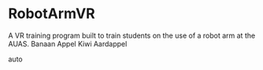 # RobotArmVR
A VR training program built to train students on the use of a robot arm at the AUAS.
Banaan
Appel
Kiwi
Aardappel

auto